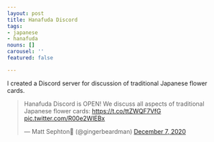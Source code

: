 ```yaml
---
layout: post
title: Hanafuda Discord
tags:
- japanese
- hanafuda
nouns: []
carousel: ''
featured: false

---
```

I created a Discord server for discussion of traditional Japanese flower cards.

<blockquote class="twitter-tweet"><p lang="en" dir="ltr">Hanafuda Discord is OPEN! We discuss all aspects of traditional Japanese flower cards: <a href="https://t.co/ttZWQF7VfG">https://t.co/ttZWQF7VfG</a> <a href="https://t.co/R00e2WlEBx">pic.twitter.com/R00e2WlEBx</a></p>— Matt Sephton🎴 (@gingerbeardman) <a href="https://twitter.com/gingerbeardman/status/1336014160463884289?ref_src=twsrc%5Etfw">December 7, 2020</a></blockquote> <script async src="https://platform.twitter.com/widgets.js" charset="utf-8"></script>